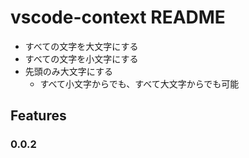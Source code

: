# vscode-context README

- すべての文字を大文字にする
- すべての文字を小文字にする
- 先頭のみ大文字にする
  - すべて小文字からでも、すべて大文字からでも可能

## Features

### 0.0.2
